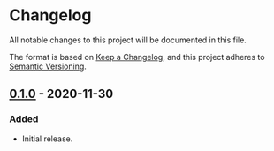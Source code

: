 # Changelog
All notable changes to this project will be documented in this file.

The format is based on [Keep a Changelog], and this project adheres to
[Semantic Versioning].

## [0.1.0] - 2020-11-30
### Added
- Initial release.

[Keep a Changelog]: https://keepachangelog.com/en/1.0.0/
[Semantic Versioning]: https://semver.org/spec/v2.0.0.html
[0.1.0]: https://github.com/newaperio/mutiny/releases/tag/v1.0.0
